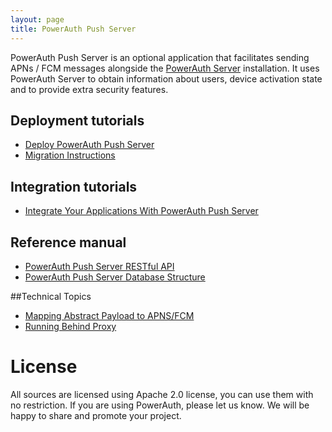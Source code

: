 ```yaml
---
layout: page
title: PowerAuth Push Server
---
```


PowerAuth Push Server is an optional application that facilitates sending APNs / FCM messages alongside the [PowerAuth Server](https://github.com/wultra/powerauth-server) installation. It uses PowerAuth Server to obtain information about users, device activation state and to provide extra security features.

## Deployment tutorials

- [Deploy PowerAuth Push Server](./Deploying-Push-Server.md)
- [Migration Instructions](./Migration-Instructions.md)

## Integration tutorials

- [Integrate Your Applications With PowerAuth Push Server](./Push-Server-Integration.md)

## Reference manual

- [PowerAuth Push Server RESTful API](./Push-Server-API.md)
- [PowerAuth Push Server Database Structure](./Push-Server-Database.md)

##Technical Topics

- [Mapping Abstract Payload to APNS/FCM](./Push-Message-Payload-Mapping.md)
- [Running Behind Proxy](./Running-Behind-Proxy.md)

# License

All sources are licensed using Apache 2.0 license, you can use them with no restriction. If you are using PowerAuth, please let us know. We will be happy to share and promote your project.
